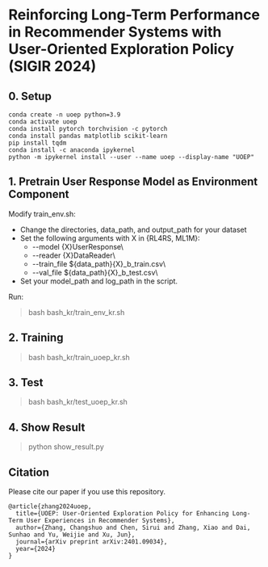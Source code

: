 # Reinforcing Long-Term Performance in Recommender Systems with User-Oriented Exploration Policy (SIGIR 2024)

## 0. Setup

```
conda create -n uoep python=3.9
conda activate uoep
conda install pytorch torchvision -c pytorch
conda install pandas matplotlib scikit-learn
pip install tqdm
conda install -c anaconda ipykernel
python -m ipykernel install --user --name uoep --display-name "UOEP"
```


## 1. Pretrain User Response Model as Environment Component

Modify train_env.sh:
* Change the directories, data_path, and output_path for your dataset
* Set the following arguments with X in {RL4RS, ML1M}:
  * --model {X}UserResponse\
  * --reader {X}DataReader\
  * --train_file ${data_path}{X}_b_train.csv\
  * --val_file ${data_path}{X}_b_test.csv\
* Set your model_path and log_path in the script.

Run:
> bash bash_kr/train_env_kr.sh

## 2. Training

> bash bash_kr/train_uoep_kr.sh

## 3. Test

> bash bash_kr/test_uoep_kr.sh

## 4. Show Result

> python show_result.py

## Citation

Please cite our paper if you use this repository.

```
@article{zhang2024uoep,
  title={UOEP: User-Oriented Exploration Policy for Enhancing Long-Term User Experiences in Recommender Systems},
  author={Zhang, Changshuo and Chen, Sirui and Zhang, Xiao and Dai, Sunhao and Yu, Weijie and Xu, Jun},
  journal={arXiv preprint arXiv:2401.09034},
  year={2024}
}
```
